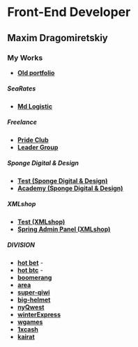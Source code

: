# Front-End Developer


## Maxim Dragomiretskiy


### My Works
- [**Old portfolio**](https://maxdragomir.github.io/portfolio/old/index.html)
##### SeaRates
- [**Md Logistic**](http://md-logistic.com/)
##### Freelance
- [**Pride Club**](https://maxdragomir.github.io/portfolio/pride-club/index.html)
- [**Leader Group**](https://maxdragomir.github.io/portfolio/leader-group/index.html)
##### Sponge Digital & Design
- [**Test (Sponge Digital & Design)**](https://maxdragomir.github.io/portfolio/sponge-test/index.html)
- [**Academy (Sponge Digital & Design)**](https://maxdragomir.github.io/portfolio/academy/index.html)
##### XMLshop
- [**Test (XMLshop)**](https://maxdragomir.github.io/portfolio/xmlshop-test/index.html)
- [**Spring Admin Panel (XMLshop)**](https://maxdragomir.github.io/portfolio/spring/index.html)
##### DIVISION
- [**hot bet**](https://maxdragomir.github.io/portfolio/division/hot-bet) - 
- [**hot btc**]() -
- [**boomerang**]()
- [**area**]()
- [**super-qiwi**]()
- [**big-helmet**]()
- [**nyQwest**]()
- [**winterExpress**]()
- [**wgames**]()
- [**1xcash**]()
- [**kairat**]()

